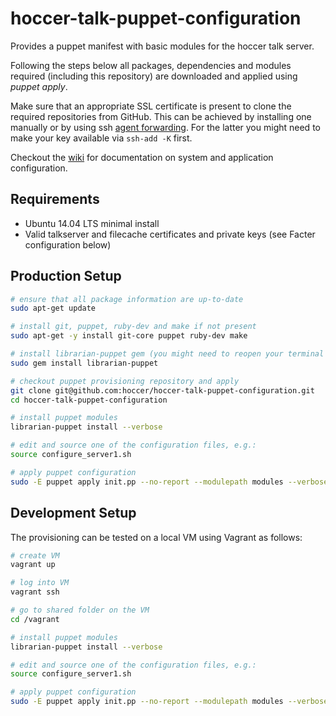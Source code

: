 hoccer-talk-puppet-configuration
===========================

Provides a puppet manifest with basic modules for the hoccer talk server.

Following the steps below all packages, dependencies and modules required (including this repository) are downloaded and applied using _puppet apply_.

Make sure that an appropriate SSL certificate is present to clone the required repositories from GitHub. This can be achieved by installing one manually or by using ssh [agent forwarding](https://help.github.com/articles/using-ssh-agent-forwarding). For the latter you might need to make your key available via `ssh-add -K` first.

Checkout the [wiki](https://github.com/hoccer/hoccer-talk-puppet-configuration/wiki) for documentation on system and application configuration.

## Requirements

* Ubuntu 14.04 LTS minimal install
* Valid talkserver and filecache certificates and private keys (see Facter configuration below)

## Production Setup

```bash
# ensure that all package information are up-to-date
sudo apt-get update

# install git, puppet, ruby-dev and make if not present
sudo apt-get -y install git-core puppet ruby-dev make

# install librarian-puppet gem (you might need to reopen your terminal afterwards)
sudo gem install librarian-puppet

# checkout puppet provisioning repository and apply
git clone git@github.com:hoccer/hoccer-talk-puppet-configuration.git
cd hoccer-talk-puppet-configuration

# install puppet modules
librarian-puppet install --verbose

# edit and source one of the configuration files, e.g.:
source configure_server1.sh

# apply puppet configuration
sudo -E puppet apply init.pp --no-report --modulepath modules --verbose
```

## Development Setup

The provisioning can be tested on a local VM using Vagrant as follows:

```bash
# create VM
vagrant up

# log into VM
vagrant ssh

# go to shared folder on the VM
cd /vagrant

# install puppet modules
librarian-puppet install --verbose

# edit and source one of the configuration files, e.g.:
source configure_server1.sh

# apply puppet configuration
sudo -E puppet apply init.pp --no-report --modulepath modules --verbose
```
